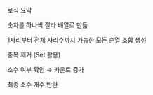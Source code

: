 로직 요약

숫자를 하나씩 잘라 배열로 만듦

1자리부터 전체 자리수까지 가능한 모든 순열 조합 생성

중복 제거 (Set 활용)

소수 여부 확인 → 카운트 증가

최종 소수 개수 반환
